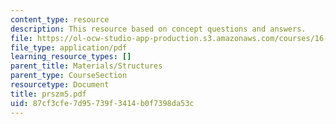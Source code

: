 ```yaml
---
content_type: resource
description: This resource based on concept questions and answers.
file: https://ol-ocw-studio-app-production.s3.amazonaws.com/courses/16-01-unified-engineering-i-ii-iii-iv-fall-2005-spring-2006/87cf3cfe7d95739f3414b0f7398da53c_prszm5.pdf
file_type: application/pdf
learning_resource_types: []
parent_title: Materials/Structures
parent_type: CourseSection
resourcetype: Document
title: prszm5.pdf
uid: 87cf3cfe-7d95-739f-3414-b0f7398da53c
---
```

